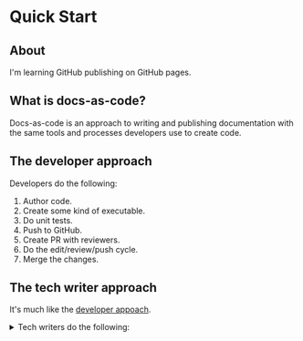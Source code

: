 # Quick Start

## About
I'm learning GitHub publishing on GitHub pages.

## What is docs-as-code?
Docs-as-code is an approach to writing and publishing documentation with the same tools and processes developers use to create code. 

## The developer approach

Developers do the following:
1. Author code.
2. Create some kind of executable.
3. Do unit tests.
4. Push to GitHub.
5. Create PR with reviewers.
6. Do the edit/review/push cycle.
7. Merge the changes.

## The tech writer approach

It's much like the [developer appoach](#The-Developer-approach).

<details>
  <summary>Tech writers do the following:</summary>
  
 1. Author documentation. 
  
 2. Push to GitHub.
  
 3. Create a PR with reviewers.
  
 4. Do the edit/revise/push cycle.
  
 5. Merge changes.

 </details>

